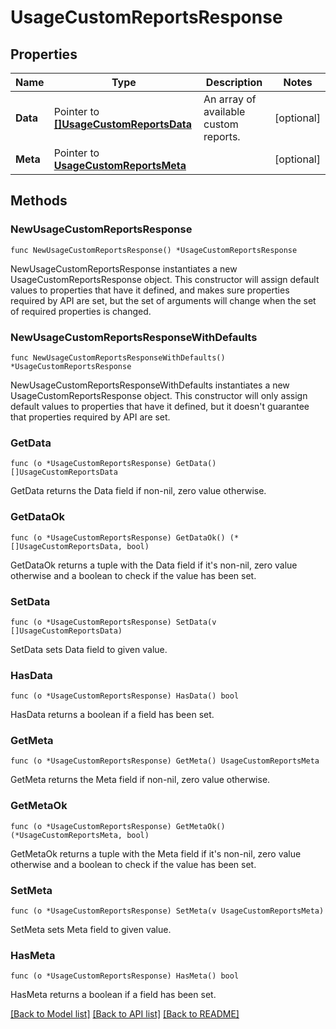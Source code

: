# UsageCustomReportsResponse

## Properties

Name | Type | Description | Notes
---- | ---- | ----------- | ------
**Data** | Pointer to [**[]UsageCustomReportsData**](UsageCustomReportsData.md) | An array of available custom reports. | [optional] 
**Meta** | Pointer to [**UsageCustomReportsMeta**](UsageCustomReportsMeta.md) |  | [optional] 

## Methods

### NewUsageCustomReportsResponse

`func NewUsageCustomReportsResponse() *UsageCustomReportsResponse`

NewUsageCustomReportsResponse instantiates a new UsageCustomReportsResponse object.
This constructor will assign default values to properties that have it defined,
and makes sure properties required by API are set, but the set of arguments
will change when the set of required properties is changed.

### NewUsageCustomReportsResponseWithDefaults

`func NewUsageCustomReportsResponseWithDefaults() *UsageCustomReportsResponse`

NewUsageCustomReportsResponseWithDefaults instantiates a new UsageCustomReportsResponse object.
This constructor will only assign default values to properties that have it defined,
but it doesn't guarantee that properties required by API are set.

### GetData

`func (o *UsageCustomReportsResponse) GetData() []UsageCustomReportsData`

GetData returns the Data field if non-nil, zero value otherwise.

### GetDataOk

`func (o *UsageCustomReportsResponse) GetDataOk() (*[]UsageCustomReportsData, bool)`

GetDataOk returns a tuple with the Data field if it's non-nil, zero value otherwise
and a boolean to check if the value has been set.

### SetData

`func (o *UsageCustomReportsResponse) SetData(v []UsageCustomReportsData)`

SetData sets Data field to given value.

### HasData

`func (o *UsageCustomReportsResponse) HasData() bool`

HasData returns a boolean if a field has been set.

### GetMeta

`func (o *UsageCustomReportsResponse) GetMeta() UsageCustomReportsMeta`

GetMeta returns the Meta field if non-nil, zero value otherwise.

### GetMetaOk

`func (o *UsageCustomReportsResponse) GetMetaOk() (*UsageCustomReportsMeta, bool)`

GetMetaOk returns a tuple with the Meta field if it's non-nil, zero value otherwise
and a boolean to check if the value has been set.

### SetMeta

`func (o *UsageCustomReportsResponse) SetMeta(v UsageCustomReportsMeta)`

SetMeta sets Meta field to given value.

### HasMeta

`func (o *UsageCustomReportsResponse) HasMeta() bool`

HasMeta returns a boolean if a field has been set.


[[Back to Model list]](../README.md#documentation-for-models) [[Back to API list]](../README.md#documentation-for-api-endpoints) [[Back to README]](../README.md)



